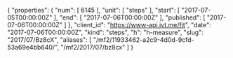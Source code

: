 {
  "properties": {
    "num": [
      6145
    ],
    "unit": [
      "steps"
    ],
    "start": [
      "2017-07-05T00:00:00Z"
    ],
    "end": [
      "2017-07-06T00:00:00Z"
    ],
    "published": [
      "2017-07-06T00:00:00Z"
    ]
  },
  "client_id": "https://www-api.jvt.me/fit",
  "date": "2017-07-06T00:00:00Z",
  "kind": "steps",
  "h": "h-measure",
  "slug": "2017/07/Bz8cX",
  "aliases": [
    "/mf2/11933462-a2c9-4d0d-9cfd-53a69e4bb640/",
    "/mf2/2017/07/bz8cx"
  ]
}
